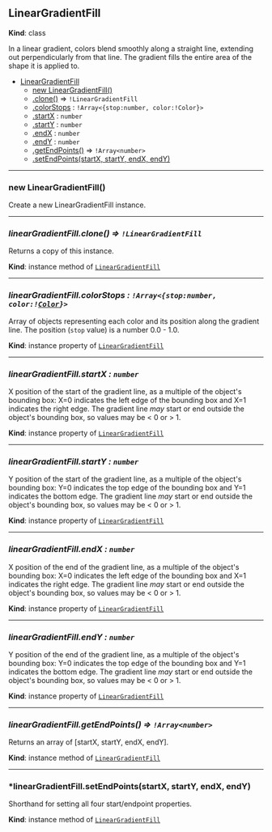 <a name="LinearGradientFill"></a>

## LinearGradientFill
**Kind**: class  

In a linear gradient, colors blend smoothly along a straight line, extending out perpendicularly from that line. The gradient fills the entire area of the shape it is
applied to.

* [LinearGradientFill](#LinearGradientFill)
    * [new LinearGradientFill()](#new_LinearGradientFill_new)
    * [.clone()](#LinearGradientFill+clone) ⇒ <code>!LinearGradientFill</code>
    * [.colorStops](#LinearGradientFill+colorStops) : <code>!Array&lt;{stop:number, color:!Color}></code>
    * [.startX](#LinearGradientFill+startX) : <code>number</code>
    * [.startY](#LinearGradientFill+startY) : <code>number</code>
    * [.endX](#LinearGradientFill+endX) : <code>number</code>
    * [.endY](#LinearGradientFill+endY) : <code>number</code>
    * [.getEndPoints()](#LinearGradientFill+getEndPoints) ⇒ <code>!Array&lt;number></code>
    * [.setEndPoints(startX, startY, endX, endY)](#LinearGradientFill+setEndPoints)


* * *

<a name="new_LinearGradientFill_new"></a>

### new LinearGradientFill()
Create a new LinearGradientFill instance.


* * *

<a name="LinearGradientFill+clone"></a>

### *linearGradientFill.clone() ⇒ <code>!LinearGradientFill</code>*
Returns a copy of this instance.

**Kind**: instance method of [<code>LinearGradientFill</code>](#LinearGradientFill)  


* * *

<a name="LinearGradientFill+colorStops"></a>

### *linearGradientFill.colorStops : <code>!Array&lt;{stop:number, color:\![Color](Color.md)}></code>*
Array of objects representing each color and its position along the gradient line. The position (`stop` value) is a number 0.0 - 1.0.

**Kind**: instance property of [<code>LinearGradientFill</code>](#LinearGradientFill)  


* * *

<a name="LinearGradientFill+startX"></a>

### *linearGradientFill.startX : <code>number</code>*
X position of the start of the gradient line, as a multiple of the object's bounding box: X=0 indicates the left edge of the bounding box and X=1 indicates the right edge.
The gradient line _may_ start or end outside the object's bounding box, so values may be &lt; 0 or > 1.

**Kind**: instance property of [<code>LinearGradientFill</code>](#LinearGradientFill)  


* * *

<a name="LinearGradientFill+startY"></a>

### *linearGradientFill.startY : <code>number</code>*
Y position of the start of the gradient line, as a multiple of the object's bounding box: Y=0 indicates the top edge of the bounding box and Y=1 indicates the bottom edge.
The gradient line _may_ start or end outside the object's bounding box, so values may be &lt; 0 or > 1.

**Kind**: instance property of [<code>LinearGradientFill</code>](#LinearGradientFill)  


* * *

<a name="LinearGradientFill+endX"></a>

### *linearGradientFill.endX : <code>number</code>*
X position of the end of the gradient line, as a multiple of the object's bounding box: X=0 indicates the left edge of the bounding box and X=1 indicates the right edge.
The gradient line _may_ start or end outside the object's bounding box, so values may be &lt; 0 or > 1.

**Kind**: instance property of [<code>LinearGradientFill</code>](#LinearGradientFill)  


* * *

<a name="LinearGradientFill+endY"></a>

### *linearGradientFill.endY : <code>number</code>*
Y position of the end of the gradient line, as a multiple of the object's bounding box: Y=0 indicates the top edge of the bounding box and Y=1 indicates the bottom edge.
The gradient line _may_ start or end outside the object's bounding box, so values may be &lt; 0 or > 1.

**Kind**: instance property of [<code>LinearGradientFill</code>](#LinearGradientFill)  


* * *

<a name="LinearGradientFill+getEndPoints"></a>

### *linearGradientFill.getEndPoints() ⇒ <code>!Array&lt;number></code>*
Returns an array of \[startX, startY, endX, endY\].

**Kind**: instance method of [<code>LinearGradientFill</code>](#LinearGradientFill)  


* * *

<a name="LinearGradientFill+setEndPoints"></a>

### *linearGradientFill.setEndPoints(startX, startY, endX, endY)
Shorthand for setting all four start/endpoint properties.

**Kind**: instance method of [<code>LinearGradientFill</code>](#LinearGradientFill)  
